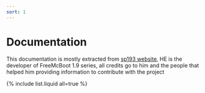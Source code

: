 ```yaml
---
sort: 1
---
```


# Documentation
<!---
```
{% raw %}{% include list.liquid all=true %}{% endraw %}
``` --->

This documentation is mostly extracted from [sp193 website](), HE is the developer of FreeMcBoot 1.9 series, all credits go to him and the people that helped him providing information to contribute with the project

{% include list.liquid all=true %}

